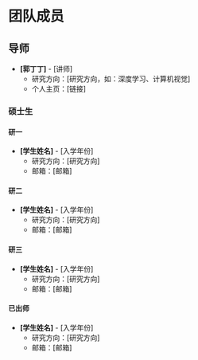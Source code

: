 # 团队成员

## 导师

- **[郭丁丁]** - [讲师]
  - 研究方向：[研究方向，如：深度学习、计算机视觉]
  - 个人主页：[链接]


### 硕士生
#### 研一
- **[学生姓名]** - [入学年份]
  - 研究方向：[研究方向]
  - 邮箱：[邮箱]

#### 研二
- **[学生姓名]** - [入学年份]
  - 研究方向：[研究方向]
  - 邮箱：[邮箱]

#### 研三
- **[学生姓名]** - [入学年份]
  - 研究方向：[研究方向]
  - 邮箱：[邮箱]
 
#### 已出师
- **[学生姓名]** - [入学年份]
  - 研究方向：[研究方向]
  - 邮箱：[邮箱]
